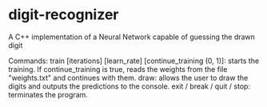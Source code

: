 # digit-recognizer
A C++ implementation of a Neural Network capable of guessing the drawn digit

Commands:
train [iterations] [learn_rate] [continue_training (0, 1)]: starts the training. If continue_training is true, reads the weights from the file "weights.txt" and continues with them.
draw: allows the user to draw the digits and outputs the predictions to the console.
exit / break / quit / stop: terminates the program.
